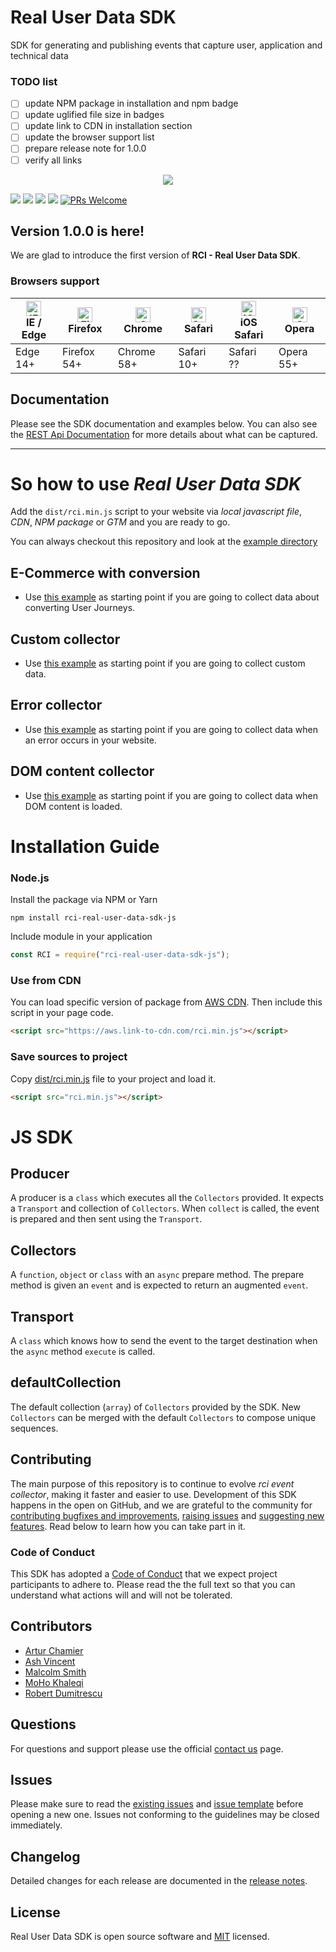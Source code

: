 # Real User Data SDK

SDK for generating and publishing events that capture user, application and technical data

### TODO list

- [ ] update NPM package in installation and npm badge
- [ ] update uglified file size in badges
- [ ] update link to CDN in installation section
- [ ] update the browser support list
- [ ] prepare release note for 1.0.0
- [ ] verify all links

<p align="center"><img src="https://static1.squarespace.com/static/5a123416bce176a964daebe5/t/5aa18123c83025fedf718a51/1554300899717/?format=1500w"></p>

[![](https://flat.badgen.net/npm/v/@editorjs/editorjs?icon=npm)](https://www.npmjs.com/package/@editorjs/editorjs)
[![](https://flat.badgen.net/bundlephobia/min/@editorjs/editorjs?color=cyan)](https://www.npmjs.com/package/@editorjs/editorjs)
[![](https://flat.badgen.net/bundlephobia/minzip/@editorjs/editorjs?color=green)](https://www.npmjs.com/package/@editorjs/editorjs)
[![](https://flat.badgen.net/badge/license/MIT/blue)](https://opensource.org/licenses/MIT)
[![PRs Welcome](https://img.shields.io/badge/PRs-welcome-green.svg)](https://github.com/TestPlant/real-user-data-sdk-js/pulls)

## Version 1.0.0 is here!

We are glad to introduce the first version of **RCI - Real User Data SDK**.

### Browsers support

| [<img src="https://raw.githubusercontent.com/alrra/browser-logos/master/src/edge/edge_48x48.png" alt="IE / Edge" width="24px" height="24px" />](http://godban.github.io/browsers-support-badges/)</br>IE / Edge | [<img src="https://raw.githubusercontent.com/alrra/browser-logos/master/src/firefox/firefox_48x48.png" alt="Firefox" width="24px" height="24px" />](http://godban.github.io/browsers-support-badges/)</br>Firefox | [<img src="https://raw.githubusercontent.com/alrra/browser-logos/master/src/chrome/chrome_48x48.png" alt="Chrome" width="24px" height="24px" />](http://godban.github.io/browsers-support-badges/)</br>Chrome | [<img src="https://raw.githubusercontent.com/alrra/browser-logos/master/src/safari/safari_48x48.png" alt="Safari" width="24px" height="24px" />](http://godban.github.io/browsers-support-badges/)</br>Safari | [<img src="https://raw.githubusercontent.com/alrra/browser-logos/master/src/safari-ios/safari-ios_48x48.png" alt="iOS Safari" width="24px" height="24px" />](http://godban.github.io/browsers-support-badges/)</br>iOS Safari | [<img src="https://raw.githubusercontent.com/alrra/browser-logos/master/src/opera/opera_48x48.png" alt="Opera" width="24px" height="24px" />](http://godban.github.io/browsers-support-badges/)</br>Opera |
| --------------------------------------------------------------------------------------------------------------------------------------------------------------------------------------------------------------- | ----------------------------------------------------------------------------------------------------------------------------------------------------------------------------------------------------------------- | ------------------------------------------------------------------------------------------------------------------------------------------------------------------------------------------------------------- | ------------------------------------------------------------------------------------------------------------------------------------------------------------------------------------------------------------- | ----------------------------------------------------------------------------------------------------------------------------------------------------------------------------------------------------------------------------- | --------------------------------------------------------------------------------------------------------------------------------------------------------------------------------------------------------- |
| Edge 14+                                                                                                                                                                                                        | Firefox 54+                                                                                                                                                                                                       | Chrome 58+                                                                                                                                                                                                    | Safari 10+                                                                                                                                                                                                    | Safari ??                                                                                                                                                                                                                     | Opera 55+                                                                                                                                                                                                 |

## Documentation

Please see the SDK documentation and examples below. You can also see the [REST Api Documentation](https://docs.real-user-data.eggplant.cloud/open-api/index.html) for more details about what can be captured.

---

# So how to use _Real User Data SDK_

Add the `dist/rci.min.js` script to your website via _local javascript file_, _CDN_, _NPM package_ or _GTM_ and you are ready to go.

You can always checkout this repository and look at the [example directory](example/)

## E-Commerce with conversion

- Use [this example](examples/Vanilla/Conversion/) as starting point if you are going to collect data about converting User Journeys.

## Custom collector

- Use [this example](examples/Vanilla/CustomCollector/) as starting point if you are going to collect custom data.

## Error collector

- Use [this example](examples/Vanilla/Error/) as starting point if you are going to collect data when an error occurs in your website.

## DOM content collector

- Use [this example](examples/Vanilla/DOMContentLoaded/) as starting point if you are going to collect data when DOM content is loaded.

# Installation Guide

### Node.js

Install the package via NPM or Yarn

```shell
npm install rci-real-user-data-sdk-js
```

Include module in your application

```javascript
const RCI = require("rci-real-user-data-sdk-js");
```

### Use from CDN

You can load specific version of package from [AWS CDN](https://aws.amazon.com/cloudfront/).
Then include this script in your page code.

```html
<script src="https://aws.link-to-cdn.com/rci.min.js"></script>
```

### Save sources to project

Copy [dist/rci.min.js](dist/rci.min.js) file to your project and load it.

```html
<script src="rci.min.js"></script>
```

# JS SDK

## Producer

A producer is a `class` which executes all the `Collectors` provided. It expects a `Transport` and collection of `Collectors`. When `collect` is called, the event is prepared and then sent using the `Transport`.

## Collectors

A `function`, `object` or `class` with an `async` prepare method. The prepare method is given an `event` and is expected to return an augmented `event`.

## Transport

A `class` which knows how to send the event to the target destination when the `async` method `execute` is called.

## defaultCollection

The default collection (`array`) of `Collectors` provided by the SDK. New `Collectors` can be merged with the default `Collectors` to compose unique sequences.

## Contributing

The main purpose of this repository is to continue to evolve _rci event collector_, making it faster and easier to use. Development of this SDK happens in the open on GitHub, and we are grateful to the community for [contributing bugfixes and improvements](TEMPLATE_PULL_REQUEST.md), [raising issues](TEMPLATE_BUG_REPORT.md) and [suggesting new features](TEMPLATE_FEATURE_REQUEST.md). Read below to learn how you can take part in it.

### Code of Conduct

This SDK has adopted a [Code of Conduct](CODE_OF_CONDUCT.md) that we expect project participants to adhere to. Please read the the full text so that you can understand what actions will and will not be tolerated.

## Contributors

- [Artur Chamier](https://github.com/yghern)
- [Ash Vincent](https://github.com/ashvince)
- [Malcolm Smith](https://github.com/MalcolmSmithUK)
- [MoHo Khaleqi](https://github.com/mohokh67)
- [Robert Dumitrescu](https://github.com/robertdumitrescu)

## Questions

For questions and support please use the official [contact us](https://eggplant.io/about/contact-us) page.

## Issues

Please make sure to read the [existing issues](https://github.com/TestPlant/real-user-data-sdk-js/issues) and [issue template](TEMPLATE_BUG_REPORT.md) before opening a new one. Issues not conforming to the guidelines may be closed immediately.

## Changelog

Detailed changes for each release are documented in the [release notes](https://github.com/TestPlant/real-user-data-sdk-js/releases).

## License

Real User Data SDK is open source software and [MIT](http://opensource.org/licenses/MIT) licensed.
